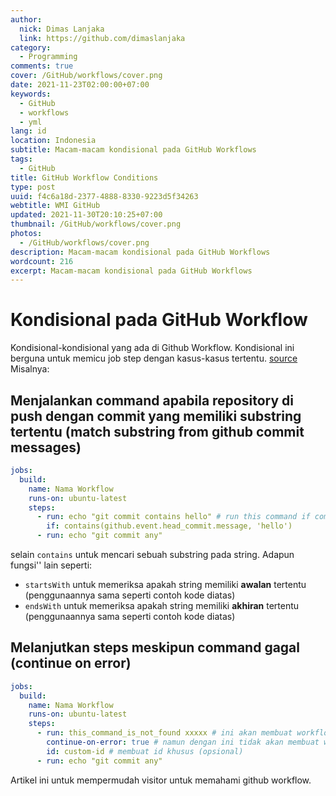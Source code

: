 ```yaml
---
author:
  nick: Dimas Lanjaka
  link: https://github.com/dimaslanjaka
category:
  - Programming
comments: true
cover: /GitHub/workflows/cover.png
date: 2021-11-23T02:00:00+07:00
keywords:
  - GitHub
  - workflows
  - yml
lang: id
location: Indonesia
subtitle: Macam-macam kondisional pada GitHub Workflows
tags:
  - GitHub
title: GitHub Workflow Conditions
type: post
uuid: f4c6a18d-2377-4888-8330-9223d5f34263
webtitle: WMI GitHub
updated: 2021-11-30T20:10:25+07:00
thumbnail: /GitHub/workflows/cover.png
photos:
  - /GitHub/workflows/cover.png
description: Macam-macam kondisional pada GitHub Workflows
wordcount: 216
excerpt: Macam-macam kondisional pada GitHub Workflows
---
```


# Kondisional pada GitHub Workflow
Kondisional-kondisional yang ada di Github Workflow. Kondisional ini berguna untuk memicu job step dengan kasus-kasus tertentu. [source](https://docs.github.com/en/actions/learn-github-actions/expressions) Misalnya:
## Menjalankan command apabila repository di push dengan commit yang memiliki substring tertentu (match substring from github commit messages)
```yaml
jobs:
  build:
    name: Nama Workflow
    runs-on: ubuntu-latest
    steps:
      - run: echo "git commit contains hello" # run this command if commit contains hello
        if: contains(github.event.head_commit.message, 'hello')
      - run: echo "git commit any"
```
selain `contains` untuk mencari sebuah substring pada string. Adapun fungsi'' lain seperti:
- `startsWith` untuk memeriksa apakah string memiliki **awalan** tertentu (penggunaannya sama seperti contoh kode diatas)
- `endsWith` untuk memeriksa apakah string memiliki **akhiran** tertentu (penggunaannya sama seperti contoh kode diatas)
## Melanjutkan steps meskipun command gagal (continue on error)
```yaml
jobs:
  build:
    name: Nama Workflow
    runs-on: ubuntu-latest
    steps:
      - run: this_command_is_not_found xxxxx # ini akan membuat workflow berhenti
        continue-on-error: true # namun dengan ini tidak akan membuat workflow berhenti
        id: custom-id # membuat id khusus (opsional)
      - run: echo "git commit any"
```

Artikel ini untuk mempermudah visitor untuk memahami github workflow.
